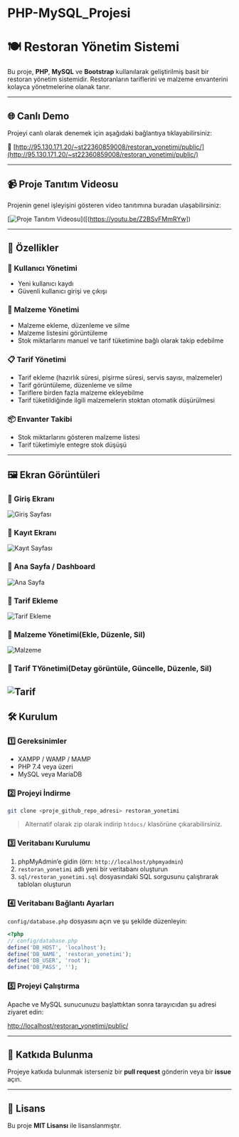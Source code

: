 # PHP-MySQL_Projesi

# 🍽️ Restoran Yönetim Sistemi

Bu proje, **PHP**, **MySQL** ve **Bootstrap** kullanılarak geliştirilmiş basit bir restoran yönetim sistemidir. Restoranların tariflerini ve malzeme envanterini kolayca yönetmelerine olanak tanır.

---

## 🌐 Canlı Demo

Projeyi canlı olarak denemek için aşağıdaki bağlantıya tıklayabilirsiniz:

🔗 [http://95.130.171.20/~st22360859008/restoran_yonetimi/public/](http://95.130.171.20/~st22360859008/restoran_yonetimi/public/)

---

## 📹 Proje Tanıtım Videosu

Projenin genel işleyişini gösteren video tanıtımına buradan ulaşabilirsiniz:

[![Proje Tanıtım Videosu](https://img.youtube.com/vi/Z2BSvFMmRYw/0.jpg)]([(https://youtu.be/Z2BSvFMmRYw])

---

## 🚀 Özellikler

### 👤 Kullanıcı Yönetimi
- Yeni kullanıcı kaydı
- Güvenli kullanıcı girişi ve çıkışı

### 🧂 Malzeme Yönetimi
- Malzeme ekleme, düzenleme ve silme
- Malzeme listesini görüntüleme
- Stok miktarlarını manuel ve tarif tüketimine bağlı olarak takip edebilme

### 📋 Tarif Yönetimi
- Tarif ekleme (hazırlık süresi, pişirme süresi, servis sayısı, malzemeler)
- Tarif görüntüleme, düzenleme ve silme
- Tariflere birden fazla malzeme ekleyebilme
- Tarif tüketildiğinde ilgili malzemelerin stoktan otomatik düşürülmesi

### 📦 Envanter Takibi
- Stok miktarlarını gösteren malzeme listesi
- Tarif tüketimiyle entegre stok düşüşü

---

## 🖼️ Ekran Görüntüleri

### 📌 Giriş Ekranı 
![Giriş Sayfası](gorseller/giris_ekrani.png)

### 📌 Kayıt Ekranı 
![Kayıt Sayfası](gorseller/kayit_ekrani.png)

### 📌 Ana Sayfa / Dashboard
![Ana Sayfa](gorseller/ana_sayfa2.png)

### 📌 Tarif Ekleme
![Tarif Ekleme](gorseller/tarif_ekleme.png)

### 📌 Malzeme Yönetimi(Ekle, Düzenle, Sil)
![Malzeme](gorseller/malzeme.png)

### 📌 Tarif TYönetimi(Detay görüntüle, Güncelle, Düzenle, Sil)
![Tarif](gorseller/tarifler.png)
---

## 🛠️ Kurulum

### 1️⃣ Gereksinimler
- XAMPP / WAMP / MAMP
- PHP 7.4 veya üzeri
- MySQL veya MariaDB

### 2️⃣ Projeyi İndirme
```bash
git clone <proje_github_repo_adresi> restoran_yonetimi
```
> Alternatif olarak zip olarak indirip `htdocs/` klasörüne çıkarabilirsiniz.

### 3️⃣ Veritabanı Kurulumu
1. phpMyAdmin’e gidin (örn: `http://localhost/phpmyadmin`)
2. `restoran_yonetimi` adlı yeni bir veritabanı oluşturun
3. `sql/restoran_yonetimi.sql` dosyasındaki SQL sorgusunu çalıştırarak tabloları oluşturun

### 4️⃣ Veritabanı Bağlantı Ayarları
`config/database.php` dosyasını açın ve şu şekilde düzenleyin:

```php
<?php
// config/database.php
define('DB_HOST', 'localhost');
define('DB_NAME', 'restoran_yonetimi');
define('DB_USER', 'root');
define('DB_PASS', '');
```

### 5️⃣ Projeyi Çalıştırma
Apache ve MySQL sunucunuzu başlattıktan sonra tarayıcıdan şu adresi ziyaret edin:

[http://localhost/restoran_yonetimi/public/](http://localhost/restoran_yonetimi/public/)

---

## 🤝 Katkıda Bulunma

Projeye katkıda bulunmak isterseniz bir **pull request** gönderin veya bir **issue** açın.

---

## 🪪 Lisans

Bu proje **MIT Lisansı** ile lisanslanmıştır.
